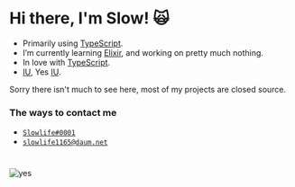 # Hi there, I'm Slow! 🙀

- Primarily using [TypeScript](https://www.typescriptlang.org).
- I’m currently learning [Elixir](https://elixir-lang.org), and working on pretty much nothing.
- In love with [TypeScript](https://www.typescriptlang.org).
- [IU](http://edam-ent.com/html/sub03/sub03_0301_view), Yes [IU](http://edam-ent.com/html/sub03/sub03_0301_view).

Sorry there isn't much to see here, most of my projects are closed source.

### The ways to contact me

- <a href="https://discord.com/users/374905512661221377">`Slowlife#0001`</a>
- <a href="mailto:slowlife1165@daum.net">`slowlife1165@daum.net`</a>

#

![yes](https://i.imgur.com/FaTsvPu.gif)
